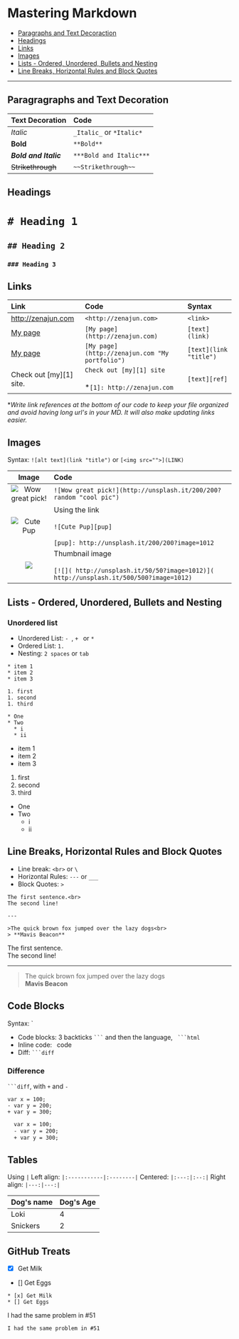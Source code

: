 # Mastering Markdown

* [Paragraphs and Text Decoraction](#paragraphs-and-text-decoration)
* [Headings](#headings)
* [Links](#links)
* [Images](#images)
* [Lists - Ordered, Unordered, Bullets and Nesting](#lists---ordered-unordered-bullets-and-nesting)
* [Line Breaks, Horizontal Rules and Block Quotes](#line-breaks-horizontal-rules-and-block-quotes)

---

## Paragragraphs and Text Decoration

|Text Decoration|Code|
|:--------------|:---|
|*Italic*| `_Italic_` or `*Italic*`|
|**Bold**|`**Bold**`|
|***Bold and Italic***|`***Bold and Italic***`|
|~~Strikethrough~~|`~~Strikethrough~~`|

## Headings

# `# Heading 1`

## `## Heading 2`

### `### Heading 3`

## Links

|Link|Code|Syntax|
|:---|:---|:-----|
|<http://zenajun.com>|`<http://zenajun.com>`|`<link>`|
|[My page](http://zenajun.com)|`[My page](http://zenajun.com)`|`[text](link)`|
|[My page](http://zenajun.com "My portfolio")|`[My page](http://zenajun.com "My portfolio")`|`[text](link "title")`|
|Check out [my][1] site.|`Check out [my][1] site`<br><br> *`[1]: http://zenajun.com`<br> |`[text][ref]`| 

**Write link references at the bottom of our code to keep your file organized and avoid having long url's in your MD.  It will also make updating links easier.*

## Images

Syntax: `![alt text](link "title")` or `[<img src="">](LINK)`

|Image|Code|
|:---:|:---|
|![Wow great pick!](http://unsplash.it/200/200?random "cool pic")|`![Wow great pick!](http://unsplash.it/200/200?random "cool pic")`|
|![Cute Pup][pup]|Using the link<br><br>`![Cute Pup][pup]`<br><br>`[pup]: http://unsplash.it/200/200?image=1012`|
|[![]( http://unsplash.it/50/50?image=1012)]( http://unsplash.it/500/500?image=1012)|Thumbnail image<br><br>`[![]( http://unsplash.it/50/50?image=1012)]( http://unsplash.it/500/500?image=1012)`|

[pup]: http://unsplash.it/200/200?image=1012

## Lists - Ordered, Unordered, Bullets and Nesting

### Unordered list

* Unordered List: `- `, `+ ` or `* `
* Ordered List: `1. `
* Nesting: `2 spaces` or `tab`


```
* item 1
* item 2
* item 3

1. first
1. second
1. third

* One
* Two
  * i
  * ii

```

* item 1
* item 2
* item 3

1. first
1. second
1. third

* One
* Two
  * i
  * ii

## Line Breaks, Horizontal Rules and Block Quotes

* Line break: `<br>` or `\`
* Horizontal Rules: `---` or `___`
* Block Quotes: `>`

```
The first sentence.<br>
The second line!

---

>The quick brown fox jumped over the lazy dogs<br>
> **Mavis Beacon** 
```

The first sentence.<br>
The second line!

___

>The quick brown fox jumped over the lazy dogs<br>
> **Mavis Beacon** 



## Code Blocks

Syntax: `
* Code blocks: 3 backticks ` ``` ` and then the language, ` ```html`
* Inline code: ` `code` `
* Diff: ` ```diff `

### Difference

` ```diff `, with `+` and `-`
```
var x = 100;
- var y = 200;
+ var y = 300;
```
```diff
  var x = 100;
  - var y = 200;
  + var y = 300;
```

##  Tables

Using `|`
Left align: `|:-----------|:--------|`
Centered: `|:---:|:--:|`
Right align: `|---:|---:|`

|Dog's name  |Dog's Age|
|:-----------|:--------|
|Loki|4|
|Snickers|2|


## GitHub Treats

* [x] Get Milk
* [] Get Eggs

```
* [x] Get Milk
* [] Get Eggs
```

I had the same problem in #51 

`I had the same problem in #51 `


